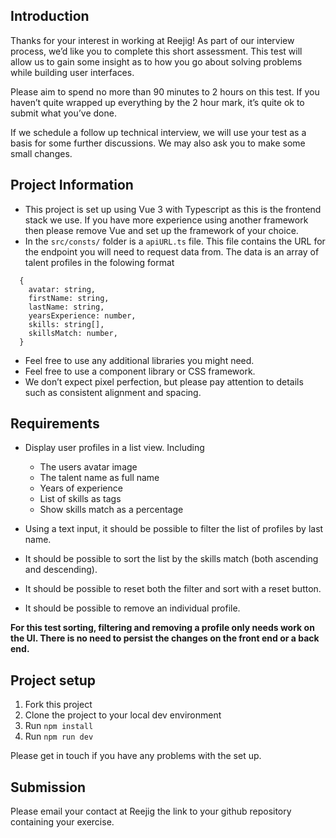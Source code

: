 ## Introduction

Thanks for your interest in working at Reejig! As part of our interview process, we’d like you to complete this short assessment. This test will allow us to gain some insight as to how you go about solving problems while building user interfaces.

Please aim to spend no more than 90 minutes to 2 hours on this test. If you haven’t quite wrapped up everything by the 2 hour mark, it’s quite ok to submit what you’ve done.

If we schedule a follow up technical interview, we will use your test as a basis for some further discussions. We may also ask you to make some small changes.

## Project Information

- This project is set up using Vue 3 with Typescript as this is the frontend stack we use. If you have more experience using another framework then please remove Vue and set up the framework of your choice.
- In the `src/consts/` folder is a `apiURL.ts` file. This file contains the URL for the endpoint you will need to request data from. The data is an array of talent profiles in the folowing format

```
  {
    avatar: string,
    firstName: string,
    lastName: string,
    yearsExperience: number,
    skills: string[],
    skillsMatch: number,
  }
```

- Feel free to use any additional libraries you might need.
- Feel free to use a component library or CSS framework.
- We don’t expect pixel perfection, but please pay attention to details such as consistent alignment and spacing.

## Requirements

- Display user profiles in a list view. Including

  - The users avatar image
  - The talent name as full name
  - Years of experience
  - List of skills as tags
  - Show skills match as a percentage

- Using a text input, it should be possible to filter the list of profiles by last name.
- It should be possible to sort the list by the skills match (both ascending and descending).
- It should be possible to reset both the filter and sort with a reset button.
- It should be possible to remove an individual profile.

**For this test sorting, filtering and removing a profile only needs work on the UI. There is no need to persist the changes on the front end or a back end.**

## Project setup

1. Fork this project
2. Clone the project to your local dev environment
3. Run `npm install`
4. Run `npm run dev`

Please get in touch if you have any problems with the set up.

## Submission

Please email your contact at Reejig the link to your github repository containing your exercise.

